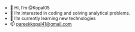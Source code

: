 - 👋 Hi, I’m @Kopal05
- 👀 I’m interested in coding and solving analytical problems.
- 🌱 I’m currently learning new technologies 
- 📫 pareekkopal41@gmail.com 

<!---
Kopal05/Kopal05 is a ✨ special ✨ repository because its `README.md` (this file) appears on your GitHub profile.
You can click the Preview link to take a look at your changes.
--->

